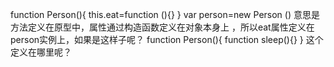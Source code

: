 function Person(){
 this.eat=function (){}
}
var person=new Person ()
意思是方法定义在原型中，属性通过构造函数定义在对象本身上 ，所以eat属性定义在person实例上，如果是这样子呢？
function Person(){
  function sleep(){}
}
  这个定义在哪里呢？